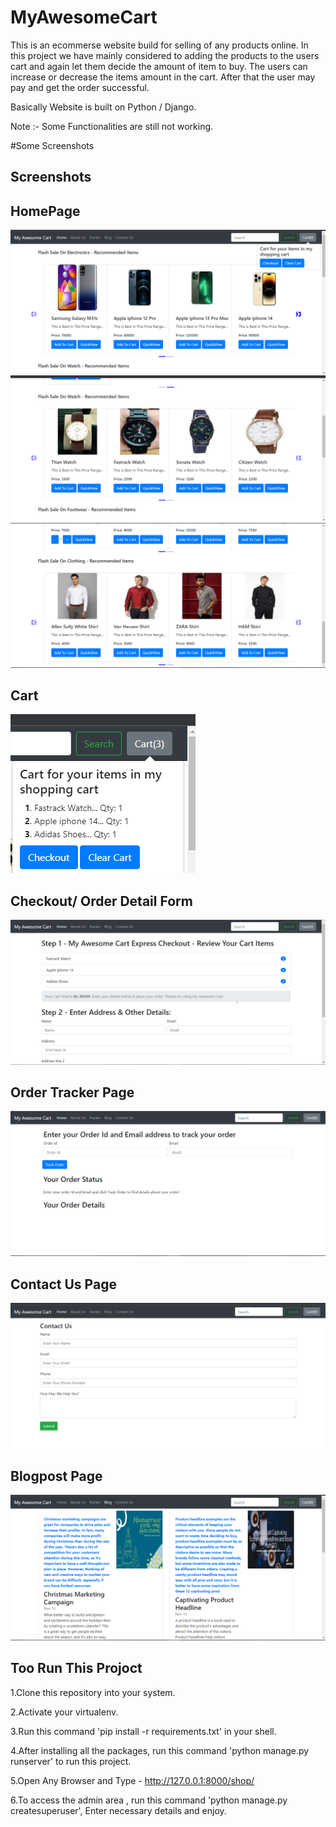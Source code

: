 
# MyAwesomeCart

This is an ecommerse website build for selling of any products online. In this project we have mainly considered to adding the products to the users cart and again let them decide the amount of item to buy. The users can increase or decrease the items amount in the cart. After that the user may pay and get the order successful.

Basically Website is built on Python / Django.

Note :- Some Functionalities are still not working.

#Some Screenshots

## Screenshots

## HomePage
![App Screenshot](https://github.com/Shreyas30k/MyAwesomeCart/blob/master/MyAwesomeCart%20Screenshot/HomePage%20SS.png?raw=true)
![App Screenshot](https://github.com/Shreyas30k/MyAwesomeCart/blob/master/MyAwesomeCart%20Screenshot/HomePage%202%20SS.png?raw=true)
![App Screenshot](https://github.com/Shreyas30k/MyAwesomeCart/blob/master/MyAwesomeCart%20Screenshot/Home%20Page%20SS%203.png?raw=true)

## Cart
![App Screenshot](https://github.com/Shreyas30k/MyAwesomeCart/blob/master/MyAwesomeCart%20Screenshot/Cart%20List%20SS.png?raw=true)

## Checkout/ Order Detail Form
![App Screenshot](https://github.com/Shreyas30k/MyAwesomeCart/blob/master/MyAwesomeCart%20Screenshot/Order%20Details%20Form%20SS.png?raw=true)

## Order Tracker Page
![App Screenshot](https://github.com/Shreyas30k/MyAwesomeCart/blob/master/MyAwesomeCart%20Screenshot/Tracker%20Page%20SS.png?raw=true)

## Contact Us Page
![App Screenshot](https://github.com/Shreyas30k/MyAwesomeCart/blob/master/MyAwesomeCart%20Screenshot/Contact%20Us%20Page%20ss.png?raw=true)

## Blogpost Page
![App Screenshot](https://github.com/Shreyas30k/MyAwesomeCart/blob/master/MyAwesomeCart%20Screenshot/Blog%20Post%20Page%20ss.png?raw=true)

## Too Run This Projoct

1.Clone this repository into your system.

2.Activate your virtualenv.

3.Run this command 'pip install -r requirements.txt' in your shell.

4.After installing all the packages, run this command 'python manage.py runserver' to run this project.

5.Open Any Browser and Type - http://127.0.0.1:8000/shop/

6.To access the admin area , run this command 'python manage.py createsuperuser', Enter necessary details and enjoy.
